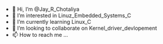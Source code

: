 - 👋 Hi, I’m @Jay_R_Chotaliya
- 👀 I’m interested in Linuz_Embedded_Systems_C
- 🌱 I’m currently learning Linux_C
- 💞️ I’m looking to collaborate on Kernel_driver_devlopement
- 📫 How to reach me ...

<!---
jayrc2026/jayrc2026 is a ✨ special ✨ repository because its `README.md` (this file) appears on your GitHub profile.
You can click the Preview link to take a look at your changes.
--->
